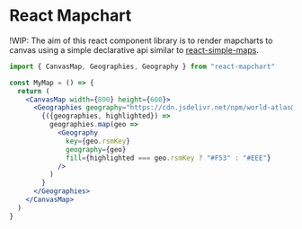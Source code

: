 
# React Mapchart

!WIP: The aim of this react component library is to render mapcharts to canvas using a simple declarative api similar to [react-simple-maps](https://www.react-simple-maps.io/).

```jsx
import { CanvasMap, Geographies, Geography } from "react-mapchart"

const MyMap = () => {
  return (
    <CanvasMap width={800} height={600}>
      <Geographies geography="https://cdn.jsdelivr.net/npm/world-atlas@2/countries-110m.json">
        {({geographies, highlighted}) =>
          geographies.map(geo =>
            <Geography
              key={geo.rsmKey}
              geography={geo}
              fill={highlighted === geo.rsmKey ? "#F53" : "#EEE"}
            />
          )
        }
      </Geographies>
    </CanvasMap>
  )
}
```
